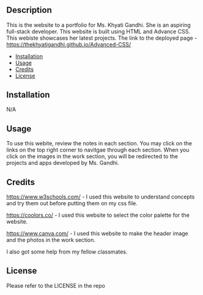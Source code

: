 # <khyati-gandhi-webpage>

## Description

This is the website to a portfolio for Ms. Khyati Gandhi. She is an aspiring full-stack developer. This website is built using HTML and Advance CSS.
This webiste showcases her latest projects.
The link to the deployed page - https://thekhyatigandhi.github.io/Advanced-CSS/

- [Installation](#installation)
- [Usage](#usage)
- [Credits](#credits)
- [License](#license)

## Installation

N/A

## Usage

To use this webite, review the notes in each section. You may click on the links on the top right corner to navitgae through each section. When you click on the images in the work section, you will be redirected to the projects and apps developed by Ms. Gandhi.

## Credits

https://www.w3schools.com/ - I used this website to understand concepts and try them out before putting them on my css file.

https://coolors.co/ - I used this website to select the color palette for the website.

https://www.canva.com/ - I used this website to make the header image and the photos in the work section.

I also got some help from my fellow classmates.

## License

Please refer to the LICENSE in the repo
